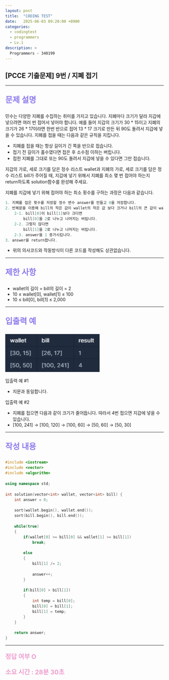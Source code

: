 ```yaml
---
layout: post
title:  "CODING TEST"
date:   2025-06-03 09:20:00 +0900
categories:
  - codingtest
  - programmers
  - Lv.1
description: >
  Programmers - 340199
---
```

## [PCCE 기출문제] 9번 / 지폐 접기

---

<p style = "color:#8f7cee; font-size:25px; font-weight:bold">
문제 설명
</p>

민수는 다양한 지폐를 수집하는 취미를 가지고 있습니다. 지폐마다 크기가 달라 지갑에 넣으려면 여러 번 접어서 넣어야 합니다. 예를 들어 지갑의 크기가 30 * 15이고 지폐의 크기가 26 * 17이라면 한번 반으로 접어 13 * 17 크기로 만든 뒤 90도 돌려서 지갑에 넣을 수 있습니다. 지폐를 접을 때는 다음과 같은 규칙을 지킵니다.

- 지폐를 접을 때는 항상 길이가 긴 쪽을 반으로 접습니다.
- 접기 전 길이가 홀수였다면 접은 후 소수점 이하는 버립니다.
- 접힌 지폐를 그대로 또는 90도 돌려서 지갑에 넣을 수 있다면 그만 접습니다.

지갑의 가로, 세로 크기를 담은 정수 리스트 wallet과 지폐의 가로, 세로 크기를 담은 정수 리스트 bill가 주어질 때, 지갑에 넣기 위해서 지폐를 최소 몇 번 접어야 하는지 return하도록 solution함수를 완성해 주세요.

지폐를 지갑에 넣기 위해 접어야 하는 최소 횟수를 구하는 과정은 다음과 같습니다.

```c++
1. 지폐를 접은 횟수를 저장할 정수 변수 answer를 만들고 0을 저장합니다.
2. 반복문을 이용해 bill의 작은 값이 wallet의 작은 값 보다 크거나 bill의 큰 값이 wallet의 큰 값 보다 큰 동안 아래 과정을 반복합니다.
    2-1. bill[0]이 bill[1]보다 크다면
        bill[0]을 2로 나누고 나머지는 버립니다.
    2-2. 그렇지 않다면
        bill[1]을 2로 나누고 나머지는 버립니다.
    2-3. answer을 1 증가시킵니다.
3. answer을 return합니다.
```

- 위의 의사코드와 작동방식이 다른 코드를 작성해도 상관없습니다.

---

<p style = "color:#8f7cee; font-size:25px; font-weight:bold">
제한 사항
</p>

- wallet의 길이 = bill의 길이 = 2
- 10 ≤ wallet[0], wallet[1] ≤ 100
- 10 ≤ bill[0], bill[1] ≤ 2,000

---

<p style = "color:#8f7cee; font-size:25px; font-weight:bold">
입출력 예
</p>

<img src = "/assets/img/codingtest/340199.png" width = "300" height = "120">

입출력 예 #1
- 지문과 동일합니다.

입출력 예 #2
- 지폐를 접으면 다음과 같이 크기가 줄어듭니다. 따라서 4번 접으면 지갑에 넣을 수 있습니다.
- [100, 241] -> [100, 120] -> [100, 60] -> [50, 60] -> [50, 30]

---

<p style = "color:#8f7cee; font-size:25px; font-weight:bold">
작성 내용
</p>

```cpp
#include <iostream>
#include <vector>
#include <algorithm>

using namespace std;

int solution(vector<int> wallet, vector<int> bill) {
    int answer = 0;
    
    sort(wallet.begin(), wallet.end());
    sort(bill.begin(), bill.end()); 
    
    while(true)
    {    
        if(wallet[0] >= bill[0] && wallet[1] >= bill[1])
            break;
        
        else
        {
            bill[1] /= 2;
            
            answer++;
        }
        
        if(bill[0] > bill[1])
        {
            int temp = bill[0];
            bill[0] = bill[1];
            bill[1] = temp;
        }
    }
    
    return answer;
}
```

---

<p style = "color:#ed9ece; font-size:20px; font-weight:bold">
정답 여부 O
</p>

<p style = "color:#ed9ece; font-size:20px; font-weight:bold">
소요 시간 : 28분 30초  
</p>

